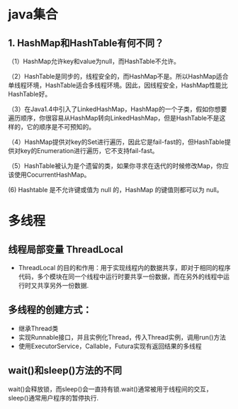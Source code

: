 # java集合
## 1. HashMap和HashTable有何不同？

  （1）HashMap允许key和value为null，而HashTable不允许。

  （2）HashTable是同步的，线程安全的，而HashMap不是。所以HashMap适合单线程环境，HashTable适合多线程环境。因此，因线程安全，HashMap性能比HashTable好。

  （3）在Java1.4中引入了LinkedHashMap，HashMap的一个子类，假如你想要遍历顺序，你很容易从HashMap转向LinkedHashMap，但是HashTable不是这样的，它的顺序是不可预知的。

  （4）HashMap提供对key的Set进行遍历，因此它是fail-fast的，但HashTable提供对key的Enumeration进行遍历，它不支持fail-fast。

  （5）HashTable被认为是个遗留的类，如果你寻求在迭代的时候修改Map，你应该使用CocurrentHashMap。

   (6) Hashtable 是不允许键或值为 null 的，HashMap 的键值则都可以为 null。

# 多线程
## 线程局部变量 ThreadLocal
- ThreadLocal 的目的和作用：用于实现线程内的数据共享，即对于相同的程序代码，多个模块在同一个线程中运行时要共享一份数据，而在另外的线程中运行时又共享另外一份数据.
## 多线程的创建方式：
- 继承Thread类
- 实现Runnable接口，并且实例化Thread，传入Thread实例，调用run()方法
- 使用ExecutorService，Callable，Futura实现有返回结果的多线程
## wait()和sleep()方法的不同
wait()会释放锁，而sleep()会一直持有锁.wait()通常被用于线程间的交互，sleep()通常用户程序的暂停执行.